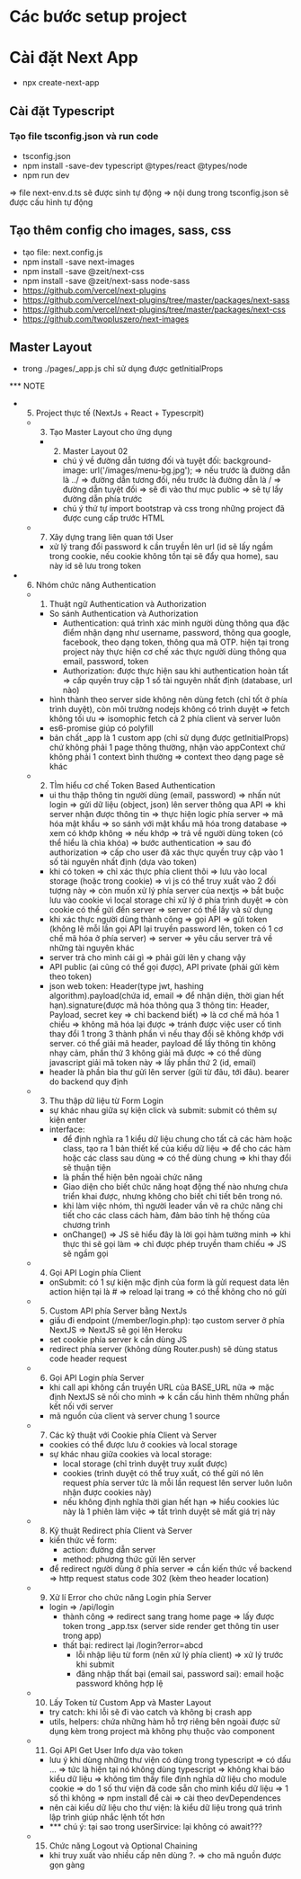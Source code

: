 # Các bước setup project

# Cài đặt Next App
- npx create-next-app

## Cài đặt Typescript

### Tạo file tsconfig.json và run code
- tsconfig.json
- npm install -save-dev typescript @types/react @types/node
- npm run dev

=> file next-env.d.ts sẽ được sinh tự động
=> nội dung trong tsconfig.json sẽ được cấu hình tự động

## Tạo thêm config cho images, sass, css
- tạo file: next.config.js
- npm install -save next-images
- npm install -save @zeit/next-css
- npm install -save @zeit/next-sass node-sass
- https://github.com/vercel/next-plugins
- https://github.com/vercel/next-plugins/tree/master/packages/next-sass
- https://github.com/vercel/next-plugins/tree/master/packages/next-css
- https://github.com/twopluszero/next-images

## Master Layout
- trong ./pages/_app.js chỉ sử dụng được getInitialProps


*** NOTE

- 5. Project thực tế (NextJs + React + Typescrpit)
  - 3. Tạo Master Layout cho ứng dụng
    - 2. Master Layout 02
      - chú ý về đường dẫn tương đối và tuyệt đối: background-image: url('/images/menu-bg.jpg'); => nếu trước là đường dẫn là ../ => đường dẫn tương đối, nếu trước là đường dẫn là / => đường dẫn tuyệt đối => sẽ đi vào thư mục public => sẽ tự lấy đường dẫn phía trước
      - chú ý thứ tự import bootstrap và css trong những project đã được cung cấp trước HTML
  - 7. Xây dựng trang liên quan tới User
    - xử lý trang đổi password k cần truyền lên url (id sẽ lấy ngầm trong cookie, nếu cookie không tồn tại sẽ đẩy qua home), sau này id sẽ lưu trong token
- 6. Nhóm chức năng Authentication
  - 1. Thuật ngữ Authentication và Authorization
    - So sánh Authentication và Authorization
      - Authentication: quá trình xác minh người dùng thông qua đặc điểm nhận dạng như username, password, thông qua google, facebook, theo dạng token, thông qua mã OTP. hiện tại trong project này thực hiện cơ chế xác thực người dùng thông qua email, password, token
      - Authorization: được thực hiện sau khi authentication hoàn tất => cấp quyền truy cập 1 số tài nguyên nhất định (database, url nào)
    - hình thành theo server side không nên dùng fetch (chỉ tốt ở phía trình duyệt), còn môi trường nodejs không có trình duyệt => fetch không tối ưu => isomophic fetch cả 2 phía client và server luôn
    - es6-promise giúp có polyfill
    - bản chất _app là 1 custom app (chỉ sử dụng được getInitialProps) chứ không phải 1 page thông thường, nhận vào appContext chứ không phải 1 context bình thường => context theo dạng page sẽ khác
  - 2. TÌm hiểu cơ chế Token Based Authentication
    - ui thu thập thông tin người dùng (email, password) => nhấn nút login => gửi dữ liệu (object, json) lên server thông qua API => khi server nhận được thông tin => thực hiện logic phía server => mã hóa mật khẩu => so sánh với mật khẩu mã hóa trong database => xem có khớp không => nếu khớp => trả về người dùng token (có thể hiểu là chìa khóa) => bước authentication => sau đó authorization => cấp cho user đã xác thực quyền truy cập vào 1 số tài nguyên nhất định (dựa vào token)
    - khi có token => chỉ xác thực phía client thôi => lưu vào local storage (hoặc trong cookie) => vì js có thể truy xuất vào 2 đối tượng này => còn muốn xử lý phía server của nextjs => bắt buộc lưu vào cookie vì local storage chỉ xử lý ở phía trình duyệt => còn cookie có thể gửi đến server => server có thể lấy và sử dụng
    - khi xác thực người dùng thành công => gọi API => gửi token (không lẽ mỗi lần gọi API lại truyền password lên, token có 1 cơ chế mã hóa ở phía server) => server => yêu cầu server trả về những tài nguyên khác
    - server trả cho mình cái gì => phải gửi lên y chang vậy
    - API public (ai cũng có thể gọi được), API private (phải gửi kèm theo token)
    - json web token: Header(type jwt, hashing algorithm).payload(chứa id, email => để nhận diện, thời gian hết hạn).signature(được mã hóa thông qua 3 thông tin: Header, Payload, secret key => chỉ backend biết) => là cơ chế mã hóa 1 chiều => không mã hóa lại được => tránh được việc user cố tình thay đổi 1 trong 3 thành phần vì nếu thay đổi sẽ không khớp với server. có thể giải mã header, payload để lấy thông tin không nhạy cảm, phần thứ 3 không giải mã được => có thể dùng javascript giải mã token này => lấy phần thứ 2 (id, email)
    - header là phần bìa thư gửi lên server (gửi từ đâu, tới đâu). bearer do backend quy định
  - 3. Thu thập dữ liệu từ Form Login
    - sự khác nhau giữa sự kiện click và submit: submit có thêm sự kiện enter
    - interface:
      - để định nghĩa ra 1 kiểu dữ liệu chung cho tất cả các hàm hoặc class, tạo ra 1 bản thiết kế của kiểu dữ liệu => để cho các hàm hoặc các class sau dùng => có thể dùng chung => khi thay đổi sẽ thuận tiện
      - là phần thể hiện bên ngoài chức năng
      - Giao diện cho biết chức năng hoạt động thế nào nhưng chưa triển khai được, nhưng không cho biết chi tiết bên trong nó.
      - khi làm việc nhóm, thì người leader vần vẽ ra chức năng chi tiết cho các class cách hàm, đảm bảo tính hệ thống của chương trình
      - onChange() => JS sẽ hiểu đây là lời gọi hàm tường minh => khi thực thi sẽ gọi làm => chỉ được phép truyền tham chiếu => JS sẽ ngầm gọi
  - 4. Gọi API Login phía Client
    - onSubmit: có 1 sự kiện mặc định của form là gửi request data lên action hiện tại là # => reload lại trang => có thể không cho nó gửi
  - 5. Custom API phía Server bằng NextJs
    - giấu đi endpoint (/member/login.php): tạo custom server ở phía NextJS => NextJS sẽ gọi lên Heroku
    - set cookie phía server k cần dùng JS
    - redirect phía server (không dùng Router.push) sẽ dùng status code header request
  - 6. Gọi API Login phía Server
    - khi call api không cần truyền URL của BASE_URL nữa => mặc định NextJS sẽ nối cho mình => k cần cấu hình thêm những phần kết nối với server
    - mã nguồn của client và server chung 1 source
  - 7. Các kỹ thuật với Cookie phía Client và Server
    - cookies có thể được lưu ở cookies và local storage
    - sự khác nhau giữa cookies và local storage:
      - local storage (chỉ trình duyệt truy xuất được)
      - cookies (trình duyệt có thể truy xuất, có thể gửi nó lên request phía server tức là mỗi lần request lên server luôn luôn nhận được cookies này)
      - nếu không định nghĩa thời gian hết hạn => hiểu cookies lúc này là 1 phiên làm việc => tắt trình duyệt sẽ mất giá trị này
  - 8. Kỹ thuật Redirect phía Client và Server
    - kiến thức về form:
      - action: đường dẫn server
      - method: phương thức gửi lên server
    - để redirect người dùng ở phía server => cần kiến thức về backend => http request status code 302 (kèm theo header location)
  - 9. Xử lí Error cho chức năng Login phía Server
    - login => /api/login
      - thành công
        => redirect sang trang home page
        => lấy được token trong _app.tsx (server side render get thông tin user trong app)
      - thất bại: redirect lại /login?error=abcd
        - lỗi nhập liệu từ form (nên xử lý phía client) => xử lý trước khi submit
        - đăng nhập thất bại (email sai, password sai): email hoặc password không hợp lệ
  - 10. Lấy Token từ Custom App và Master Layout
    - try catch: khi lỗi sẽ đi vào catch và không bị crash app
    - utils, helpers: chứa những hàm hỗ trợ riêng bên ngoài được sử dụng kèm trong project mà không phụ thuộc vào component
  - 11. Gọi API Get User Info dựa vào token
    - lưu ý khi dùng những thư viện có dùng trong typescript => có dấu ... => tức là hiện tại nó không dùng typescript => không khai báo kiểu dữ liệu => không tìm thấy file định nghĩa dữ liệu cho module cookie => do 1 số thư viện đã code sẵn cho mình kiểu dữ liệu => 1 số thì không => npm install để cài => cài theo devDependences
    - nên cài kiểu dữ liệu cho thư viện: là kiểu dữ liệu trong quá trình lập trình giúp nhắc lệnh tốt hơn
    - *** chú ý: tại sao trong userSirvice: lại không có await???
  - 15. Chức năng Logout và Optional Chaining
    - khi truy xuất vào nhiều cấp nên dùng ?. => cho mã nguồn được gọn gàng